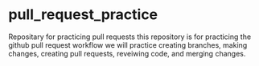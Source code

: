 # pull_request_practice
Repositary for practicing pull requests
this repository is for practicing the github pull request  workflow
we will practice creating branches, making changes, creating pull requests, reveiwing code, and merging changes.
